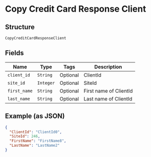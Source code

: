 
# Copy Credit Card Response Client

## Structure

`CopyCreditCardResponseClient`

## Fields

| Name | Type | Tags | Description |
|  --- | --- | --- | --- |
| `client_id` | `String` | Optional | ClientId |
| `site_id` | `Integer` | Optional | SiteId |
| `first_name` | `String` | Optional | First name of ClientId |
| `last_name` | `String` | Optional | Last name of ClientId |

## Example (as JSON)

```json
{
  "ClientId": "ClientId0",
  "SiteId": 246,
  "FirstName": "FirstName8",
  "LastName": "LastName2"
}
```

